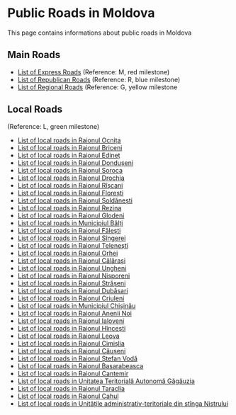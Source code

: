 # Public Roads in Moldova

This page contains informations about public roads in Moldova

## Main Roads

* [List of Express Roads](express_roads.md) (Reference: M, red milestone)
* [List of Republican Roads](republican_roads.md) (Reference: R, blue milestone)
* [List of Regional Roads](regional_roads.md) (Reference: G, yellow milestone

## Local Roads

(Reference: L, green milestone)

* [List of local roads in Raionul Ocnița](.md)
* [List of local roads in Raionul Briceni](.md)
* [List of local roads in Raionul Edineț](.md)
* [List of local roads in Raionul Dondușeni](.md)
* [List of local roads in Raionul Soroca](.md)
* [List of local roads in Raionul Drochia](.md)
* [List of local roads in Raionul Rîșcani](.md)
* [List of local roads in Raionul Florești](.md)
* [List of local roads in Raionul Șoldănești](.md)
* [List of local roads in Raionul Rezina](.md)
* [List of local roads in Raionul Glodeni](.md)
* [List of local roads in Municipiul Bălți](.md)
* [List of local roads in Raionul Fălești](.md)
* [List of local roads in Raionul Sîngerei](.md)
* [List of local roads in Raionul Telenești](.md)
* [List of local roads in Raionul Orhei](.md)
* [List of local roads in Raionul Călărași](.md)
* [List of local roads in Raionul Ungheni](.md)
* [List of local roads in Raionul Nisporeni](.md)
* [List of local roads in Raionul Strășeni](.md)
* [List of local roads in Raionul Dubăsari](.md)
* [List of local roads in Raionul Criuleni](.md)
* [List of local roads in Municipiul Chișinău](.md)
* [List of local roads in Raionul Anenii Noi](.md)
* [List of local roads in Raionul Ialoveni](.md)
* [List of local roads in Raionul Hîncești](.md)
* [List of local roads in Raionul Leova](.md)
* [List of local roads in Raionul Cimișlia](.md)
* [List of local roads in Raionul Căușeni](.md)
* [List of local roads in Raionul Ștefan Vodă](.md)
* [List of local roads in Raionul Basarabeasca](.md)
* [List of local roads in Raionul Cantemir](.md)
* [List of local roads in Unitatea Teritorială Autonomă Găgăuzia](.md)
* [List of local roads in Raionul Taraclia](.md)
* [List of local roads in Raionul Cahul](.md)
* [List of local roads in Unitățile administrativ-teritoriale din stînga Nistrului](.md)
